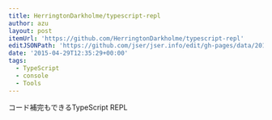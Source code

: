 ```yaml
---
title: HerringtonDarkholme/typescript-repl
author: azu
layout: post
itemUrl: 'https://github.com/HerringtonDarkholme/typescript-repl'
editJSONPath: 'https://github.com/jser/jser.info/edit/gh-pages/data/2015/04/index.json'
date: '2015-04-29T12:35:29+00:00'
tags:
  - TypeScript
  - console
  - Tools
---
```

コード補完もできるTypeScript REPL
